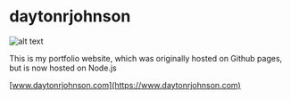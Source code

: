 # daytonrjohnson

![alt text](https://i.imgur.com/fnnLubD.png "Screenshot of www.daytonrjohnson.com")

This is my portfolio website, which was originally hosted on Github pages, but is now hosted on Node.js

[www.daytonrjohnson.com](https://www.daytonrjohnson.com)
